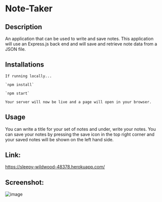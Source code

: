 # Note-Taker

  ## Description
  An application that can be used to write and save notes. This application will use an Express.js back end and will save and retrieve note data from a JSON file.
 
  ## Installations
    If running locally...

    `npm install`

    `npm start`

    Your server will now be live and a page will open in your browser.
  ## Usage
  You can write a title for your set of notes and under, write your notes. You can save your notes by pressing the save icon in the top right corner and your saved notes will be shown on the left hand side.
  
  ## Link:
  https://sleepy-wildwood-48378.herokuapp.com/

  ## Screenshot:
  ![image](https://user-images.githubusercontent.com/82502383/131303212-f3be6ce6-657b-4e17-acf5-ebf602867c8d.png)
